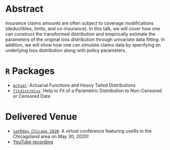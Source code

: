 # Abstract 

Insurance claims amounts are often subject to coverage modifications (deductibles, limits, and co-insurance). In this talk, we will cover how one can construct the transformed distribution and empirically estimate the parameters of the original loss distribution through univariate data fitting. In addition, we will show how one can simulate claims data by specifying an underlying loss distribution along with policy parameters. 

# `R` Packages 

- [`actuar`](https://cran.r-project.org/web/packages/actuar/index.html): Actuarial Functions and Heavy Tailed Distributions 
- [`fitdistrplus`](https://cran.r-project.org/web/packages/fitdistrplus/index.html): Help to Fit of a Parametric Distribution to Non-Censored or Censored Data 

# Delivered Venue 

- [`satRday Chicago 2020`](https://chicago2020.satrdays.org/#portfolioModal7): A virtual conference featuring useRs in the Chicagoland area on May 30, 2020! 
- [YouTube recording](https://www.youtube.com/watch?v=xA7l7N2ktFk)
